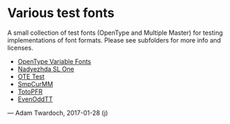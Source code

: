 
# Various test fonts

A small collection of test fonts (OpenType and Multiple Master) for testing implementations of font formats. Please see subfolders for more info and licenses.

* [OpenType Variable Fonts](gx)
* [Nadyezhda SL One](nadyezhdaslone)
* [OTE Test](otetest)
* [SmpCurMM](smpcurmm)
* [TotoPFR](totopfr)
* [EvenOddTT](varia/160413-EvenOddTT)

— Adam Twardoch, 2017-01-28 (j)
